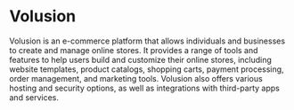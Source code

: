 # Volusion

Volusion is an e-commerce platform that allows individuals and businesses to create and manage online stores. It provides a range of tools and features to help users build and customize their online stores, including website templates, product catalogs, shopping carts, payment processing, order management, and marketing tools. Volusion also offers various hosting and security options, as well as integrations with third-party apps and services.
